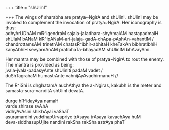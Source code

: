 +++
title = "shUlinI"

+++
The wings of sharabha are pratya\~NgirA and shUlinI. shUlinI may be
invoked to complement the invocation of pratya\~NgirA. Her iconography
is thus:  
adhyArUDhAM mR^igendraM sajala-jaladhara-shyAmalAM hastapadmaiH shUlaM
bANaM kR^ipANaM-ari-jalaja-gadA-chApa-pAshAn-vahantIM /  
chandrottamsAM trinetrAM chatasR^ibhir-abhitaH kheTakAn bibhratIbhiH
kanyAbhiH sevyamAnAM pratibhaTa-bhayadAM shUlinIM bhAvayAmi.

Her mantra may be combined with those of pratya\~NgirA to rout the
enemy. The mantra is provided as being:  
jvala-jvala-padasyAnte shUlinIti padaM vadet /  
duShTagrahaM humastrAnte vahnijAyAvadhirmanuH //

The R^iShi is dIrghatamA auchAthya the a\~Ngiras, kakubh is the meter
and samasta-sura-vanditA shUlinI devatA.

durge hR^idayAya namaH  
varde shirase svAhA  
vidhyAvAsini shikhAyai vaShaT  
asuramardini yuddhapUrvapriye trAsaya trAsaya kavachAya huM  
deva-siddhasupUjite nandini rakSha rakSha astrAya phaT
